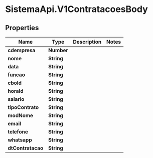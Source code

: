# SistemaApi.V1ContratacoesBody

## Properties
Name | Type | Description | Notes
------------ | ------------- | ------------- | -------------
**cdempresa** | **Number** |  | 
**nome** | **String** |  | 
**data** | **String** |  | 
**funcao** | **String** |  | 
**cboId** | **String** |  | 
**horaId** | **String** |  | 
**salario** | **String** |  | 
**tipoContrato** | **String** |  | 
**modNome** | **String** |  | 
**email** | **String** |  | 
**telefone** | **String** |  | 
**whatsapp** | **String** |  | 
**dtContratacao** | **String** |  | 
